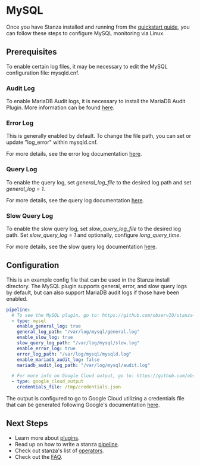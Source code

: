 # MySQL

Once you have Stanza installed and running from the [quickstart guide](./README.md#quick-start), you can follow these steps to configure MySQL monitoring via Linux.

## Prerequisites

To enable certain log files, it may be necessary to edit the MySQL configuration file: mysqld.cnf.

### Audit Log
To enable MariaDB Audit logs, it is necessary to install the MariaDB Audit Plugin. More information can be found <a href="https://mariadb.com/kb/en/mariadb-audit-plugin-installation/" target="_blank">here</a>.

### Error Log
This is generally enabled by default. To change the file path, you can set or update "log_error" within mysqld.cnf.

For more details, see the error log documentation [here](https://dev.mysql.com/doc/refman/5.7/en/error-log.html ).

### Query Log
To enable the query log, set *general_log_file* to the desired log path and set *general_log = 1*.

For more details, see the query log documentation [here](https://dev.mysql.com/doc/refman/5.7/en/query-log.html).

### Slow Query Log
To enable the slow query log, set *slow_query_log_file* to the desired log path. Set *slow_query_log = 1* and optionally, configure *long_query_time*. 

For more details, see the slow query log documentation [here](https://dev.mysql.com/doc/refman/5.7/en/slow-query-log.html).

## Configuration

This is an example config file that can be used in the Stanza install directory. The MySQL plugin supports general, error, and slow query logs by default, but can also support MariaDB audit logs if those have been enabled.

```yaml
pipeline:
  # To see the MySQL plugin, go to: https://github.com/observIQ/stanza-plugins/blob/master/plugins/mysql.yaml
  - type: mysql
    enable_general_log: true
    general_log_path: "/var/log/mysql/general.log"
    enable_slow_log: true
    slow_query_log_path: "/var/log/mysql/slow.log"
    enable_error_log: true
    error_log_path: "/var/log/mysql/mysqld.log"
    enable_mariadb_audit_log: false
    mariadb_audit_log_path: "/var/log/mysql/audit.log"

  # For more info on Google Cloud output, go to: https://github.com/observIQ/stanza/blob/master/docs/operators/google_cloud_output.md
  - type: google_cloud_output
    credentials_file: /tmp/credentials.json
```
The output is configured to go to Google Cloud utilizing a credentials file that can be generated following Google's documentation [here](https://cloud.google.com/iam/docs/creating-managing-service-account-keys).

## Next Steps

- Learn more about [plugins](/docs/plugins.md).
- Read up on how to write a stanza [pipeline](/docs/pipeline.md).
- Check out stanza's list of [operators](/docs/operators/README.md).
- Check out the [FAQ](/docs/faq.md).

